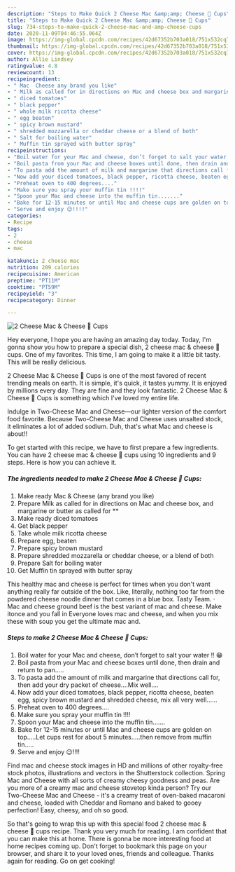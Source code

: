 ```yaml
---
description: "Steps to Make Quick 2 Cheese Mac &amp;amp; Cheese 🧀 Cups"
title: "Steps to Make Quick 2 Cheese Mac &amp;amp; Cheese 🧀 Cups"
slug: 734-steps-to-make-quick-2-cheese-mac-and-amp-cheese-cups
date: 2020-11-09T04:46:55.064Z
image: https://img-global.cpcdn.com/recipes/42d67352b703a018/751x532cq70/2-cheese-mac-cheese-🧀-cups-recipe-main-photo.jpg
thumbnail: https://img-global.cpcdn.com/recipes/42d67352b703a018/751x532cq70/2-cheese-mac-cheese-🧀-cups-recipe-main-photo.jpg
cover: https://img-global.cpcdn.com/recipes/42d67352b703a018/751x532cq70/2-cheese-mac-cheese-🧀-cups-recipe-main-photo.jpg
author: Allie Lindsey
ratingvalue: 4.8
reviewcount: 13
recipeingredient:
- " Mac  Cheese any brand you like"
- " Milk as called for in directions on Mac and cheese box and margarine or butter as called for "
- " diced tomatoes"
- " black pepper"
- " whole milk ricotta cheese"
- " egg beaten"
- " spicy brown mustard"
- " shredded mozzarella or cheddar cheese or a blend of both"
- " Salt for boiling water"
- " Muffin tin sprayed with butter spray"
recipeinstructions:
- "Boil water for your Mac and cheese, don’t forget to salt your water !! 😁"
- "Boil pasta from your Mac and cheese boxes until done, then drain and return to pan....."
- "To pasta add the amount of milk and margarine that directions call for, then add your dry packet of cheese....Mix well...."
- "Now add your diced tomatoes, black pepper, ricotta cheese, beaten egg, spicy brown mustard and shredded cheese, mix all very well......"
- "Preheat oven to 400 degrees...."
- "Make sure you spray your muffin tin !!!!"
- "Spoon your Mac and cheese into the muffin tin......."
- "Bake for 12-15 minutes or until Mac and cheese cups are golden on top.....Let cups rest for about 5 minutes.....then remove from muffin tin....."
- "Serve and enjoy 😉!!!!"
categories:
- Recipe
tags:
- 2
- cheese
- mac

katakunci: 2 cheese mac 
nutrition: 209 calories
recipecuisine: American
preptime: "PT11M"
cooktime: "PT59M"
recipeyield: "3"
recipecategory: Dinner

---
```



![2 Cheese Mac &amp; Cheese 🧀 Cups](https://img-global.cpcdn.com/recipes/42d67352b703a018/751x532cq70/2-cheese-mac-cheese-🧀-cups-recipe-main-photo.jpg)

Hey everyone, I hope you are having an amazing day today. Today, I'm gonna show you how to prepare a special dish, 2 cheese mac &amp; cheese 🧀 cups. One of my favorites. This time, I am going to make it a little bit tasty. This will be really delicious.

2 Cheese Mac &amp; Cheese 🧀 Cups is one of the most favored of recent trending meals on earth. It is simple, it's quick, it tastes yummy. It is enjoyed by millions every day. They are fine and they look fantastic. 2 Cheese Mac &amp; Cheese 🧀 Cups is something which I've loved my entire life.

Indulge in Two-Cheese Mac and Cheese—our lighter version of the comfort food favorite. Because Two-Cheese Mac and Cheese uses unsalted stock, it eliminates a lot of added sodium. Duh, that&#39;s what Mac and cheese is about!!


To get started with this recipe, we have to first prepare a few ingredients. You can have 2 cheese mac &amp; cheese 🧀 cups using 10 ingredients and 9 steps. Here is how you can achieve it.

<!--inarticleads1-->

##### The ingredients needed to make 2 Cheese Mac &amp; Cheese 🧀 Cups:

1. Make ready  Mac &amp; Cheese (any brand you like)
1. Prepare  Milk as called for in directions on Mac and cheese box, and margarine or butter as called for **
1. Make ready  diced tomatoes
1. Get  black pepper
1. Take  whole milk ricotta cheese
1. Prepare  egg, beaten
1. Prepare  spicy brown mustard
1. Prepare  shredded mozzarella or cheddar cheese, or a blend of both
1. Prepare  Salt for boiling water
1. Get  Muffin tin sprayed with butter spray


This healthy mac and cheese is perfect for times when you don&#39;t want anything really far outside of the box. Like, literally, nothing too far from the powdered cheese noodle dinner that comes in a blue box. Tasty Team. · Mac and cheese ground beef is the best variant of mac and cheese. Make itonce and you fall in Everyone loves mac and cheese, and when you mix these with soup you get the ultimate mac and. 

<!--inarticleads2-->

##### Steps to make 2 Cheese Mac &amp; Cheese 🧀 Cups:

1. Boil water for your Mac and cheese, don’t forget to salt your water !! 😁
1. Boil pasta from your Mac and cheese boxes until done, then drain and return to pan.....
1. To pasta add the amount of milk and margarine that directions call for, then add your dry packet of cheese....Mix well....
1. Now add your diced tomatoes, black pepper, ricotta cheese, beaten egg, spicy brown mustard and shredded cheese, mix all very well......
1. Preheat oven to 400 degrees....
1. Make sure you spray your muffin tin !!!!
1. Spoon your Mac and cheese into the muffin tin.......
1. Bake for 12-15 minutes or until Mac and cheese cups are golden on top.....Let cups rest for about 5 minutes.....then remove from muffin tin.....
1. Serve and enjoy 😉!!!!


Find mac and cheese stock images in HD and millions of other royalty-free stock photos, illustrations and vectors in the Shutterstock collection. Spring Mac and Cheese with all sorts of creamy cheesy goodness and peas. Are you more of a creamy mac and cheese stovetop kinda person? Try our Two-Cheese Mac and Cheese - it&#39;s a creamy treat of oven-baked macaroni and cheese, loaded with Cheddar and Romano and baked to gooey perfection! Easy, cheesy, and oh so good. 

So that's going to wrap this up with this special food 2 cheese mac &amp; cheese 🧀 cups recipe. Thank you very much for reading. I am confident that you can make this at home. There is gonna be more interesting food at home recipes coming up. Don't forget to bookmark this page on your browser, and share it to your loved ones, friends and colleague. Thanks again for reading. Go on get cooking!
